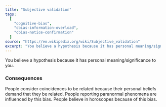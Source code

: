 ```yaml
---
title: "Subjective validation"
tags:
  [
    "cognitive-bias",
    "cbias-information-overload",
    "cbias-notice-confirmation"
  ]
source: "https://en.wikipedia.org/wiki/Subjective_validation"
excerpt: "You believe a hypothesis because it has personal meaning/significance to you."
---
```


You believe a hypothesis because it has personal meaning/significance to you.

### Consequences

People consider coincidences to be related because their personal beliefs demand that they be related. People reporting paranormal phenomena are influenced by this bias. People believe in horoscopes because of this bias.


